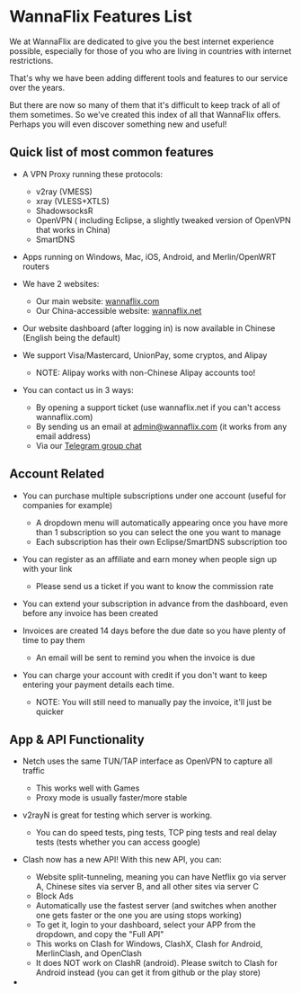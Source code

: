 # WannaFlix Features List

We at WannaFlix are dedicated to give you the best internet experience possible, especially for those of you who are living in countries with internet restrictions.

That's why we have been adding different tools and features to our service over the years. 

But there are now so many of them that it's difficult to keep track of all of them sometimes. So we've created this index of all that WannaFlix offers. Perhaps you will even discover something new and useful!

## Quick list of most common features

* A VPN Proxy running these protocols:

  * v2ray \(VMESS\)
  * xray \(VLESS+XTLS\)
  * ShadowsocksR
  * OpenVPN \( including Eclipse, a slightly tweaked version of OpenVPN that works in China\)
  * SmartDNS

* Apps running on Windows, Mac, iOS, Android, and Merlin/OpenWRT routers

* We have 2 websites:

  * Our main website: [wannaflix.com](https://wannaflix.com)
  * Our China-accessible website: [wannaflix.net](https://wannaflix.net)

* Our website dashboard \(after logging in\) is now available in Chinese \(English being the default\)

* We support Visa/Mastercard, UnionPay, some cryptos, and Alipay

  * NOTE: Alipay works with non-Chinese Alipay accounts too!

* You can contact us in 3 ways:

  * By opening a support ticket \(use wannaflix.net if you can't access wannaflix.com\)
  * By sending us an email at admin@wannaflix.com \(it works from any email address\)
  * Via our [Telegram group chat](https://t.me/wannaflixvpn)

## Account Related

* You can purchase multiple subscriptions under one account \(useful for companies for example\)

  * A dropdown menu will automatically appearing once you have more than 1 subscription so you can select the one you want to manage
  * Each subscription has their own Eclipse/SmartDNS subscription too 

* You can register as an affiliate and earn money when people sign up with your link
  * Please send us a ticket if you want to know the commission rate
* You can extend your subscription in advance from the dashboard, even before any invoice has been created

* Invoices are created 14 days before the due date so you have plenty of time to pay them

  * An email will be sent to remind you when the invoice is due

* You can charge your account with credit if you don't want to keep entering your payment details each time.

  * NOTE: You will still need to manually pay the invoice, it'll just be quicker

## App & API Functionality

* Netch uses the same TUN/TAP interface as OpenVPN to capture all traffic

  * This works well with Games
  * Proxy mode is usually faster/more stable

* v2rayN is great for testing which server is working. 

  * You can do speed tests, ping tests, TCP ping tests and real delay tests \(tests whether you can access google\)

* Clash now has a new API! With this new API, you can:

  * Website split-tunneling, meaning you can have Netflix go via server A, Chinese sites via server B, and all other sites via server C
  * Block Ads
  * Automatically use the fastest server \(and switches when another one gets faster or the one you are using stops working\)
  * To get it, login to your dashboard, select your APP from the dropdown, and copy the "Full API"
  * This works on Clash for Windows, ClashX, Clash for Android,  MerlinClash, and OpenClash
  * It does NOT work on ClashR \(android\). Please switch to Clash for Android instead \(you can get it from github or the play store\)

* 









